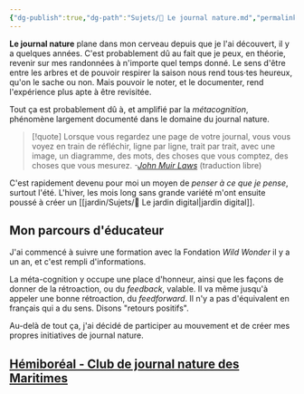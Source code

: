 ```yaml
---
{"dg-publish":true,"dg-path":"Sujets/🌱 Le journal nature.md","permalink":"/sujets/le-journal-nature/","tags":["biodiversité","nature","métacognition","dessin","pensée-visuelle","chronique-de-vie"]}
---
```


**Le journal nature** plane dans mon cerveau depuis que je l'ai découvert, il y a quelques années.
C'est probablement dû au fait que je peux, en théorie, revenir sur mes randonnées à n'importe quel temps donné. Le sens d'être entre les arbres et de pouvoir respirer la saison nous rend tous·tes heureux, qu'on le sache ou non. Mais pouvoir le noter, et le documenter, rend l'expérience plus apte à être revisitée.

Tout ça est probablement dû à, et amplifié par la *métacognition*, phénomène largement documenté dans le domaine du journal nature.

>[!quote] Lorsque vous regardez une page de votre journal, vous vous voyez en train de réfléchir, ligne par ligne, trait par trait, avec une image, un diagramme, des mots, des choses que vous comptez, des choses que vous mesurez. 
*-[John Muir Laws](https://www.1000hoursoutside.com/blog/youre-not-stuck-with-the-brain-you-were-born-with-john-muir-laws-talks-nature-journaling-dyslexia-growth-mindset-ukulele-and-so-much-more)* (traduction libre)

C'est rapidement devenu pour moi un moyen de *penser à ce que je pense*, surtout l'été. L'hiver, les mois long sans grande variété m'ont ensuite poussé à créer un [[jardin/Sujets/🌱 Le jardin digital\|jardin digital]].
## Mon parcours d'éducateur
J'ai commencé à suivre une formation avec la Fondation *Wild Wonder* il y a un an, et c'est rempli d'informations.

La méta-cognition y occupe une place d'honneur, ainsi que les façons de donner de la rétroaction, ou du *feedback*, valable. Il va même jusqu'à appeler une bonne rétroaction, du *feedforward*. Il n'y a pas d'équivalent en français qui a du sens. Disons "retours positifs".

Au-delà de tout ça, j'ai décidé de participer au mouvement et de créer mes propres initiatives de journal nature.
## [Hémiboréal - Club de journal nature des Maritimes](https://hemiboreal.com)



